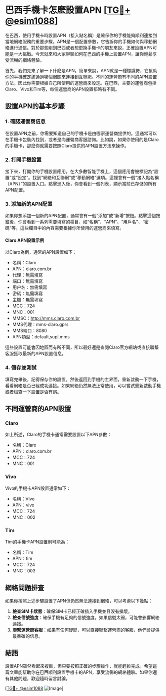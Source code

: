 # 巴西手機卡怎麽設置APN [[TG💪+ @esim1088](https://t.me/s/esim1088)]

在巴西，使用手機卡時設置APN（接入點名稱）是確保你的手機能夠順利連接到當地網絡服務的重要步驟。APN是一個配置參數，它告訴你的手機如何與移動網絡進行通信。對於那些剛到巴西或者想更換手機卡的朋友來說，正確設置APN可能是一大挑戰。今天就來和大家聊聊如何在巴西的手機上設置APN，讓你輕鬆享受流暢的網絡體驗。

首先，我們先來了解一下什麼是APN。簡單來說，APN就是一種標識符，它幫助你的手機確定該通過哪個網關來連接到互聯網。不同的運營商有不同的APN設置方法，因此你需要根據自己所使用的運營商來設定。在巴西，主要的運營商包括Claro、Vivo和Tim等，每個運營商的APN設置都略有不同。

## 設置APN的基本步驟

### 1. 確認運營商信息

在設置APN之前，你需要知道自己的手機卡是由哪家運營商提供的。這通常可以在手機卡包裝內找到，或者是向運營商客服諮詢。比如說，如果你使用的是Claro的手機卡，那麼你就需要按照Claro提供的APN設置方法來操作。

### 2. 打開手機設置

接下來，打開你的手機設置應用。在大多數智能手機上，這個應用會被標記為“設置”或“設定”。找到“網絡和互聯網”或“移動網絡”選項。這裡會有一個“接入點名稱（APN）”的設置入口。點擊進入後，你會看到一個列表，顯示當前已存儲的所有APN配置。

### 3. 添加新的APN配置

如果你想添加一個新的APN配置，通常會有一個“添加”或“新增”按鈕。點擊這個按鈕後，你會看到一系列需要填寫的欄目，如“名稱”、“APN”、“用戶名”、“密碼”等。這些欄目中的內容需要根據你所使用的運營商來填寫。

#### Claro APN設置示例

以Claro為例，通常的APN設置如下：

- 名稱：Claro
- APN：claro.com.br
- 代理：無需填寫
- 端口：無需填寫
- 用户名：無需填寫
- 密碼：無需填寫
- 主機：無需填寫
- MCC：724
- MNC：001
- MMSC：http://mms.claro.com.br
- MMS代理：mms-claro.gprs
- MMS端口：8080
- APN類型：default,supl,mms

這些設置可能會因地區而有所不同，所以最好還是查閱Claro官方網站或直接聯繫客服獲取最新的APN設置信息。

### 4. 儲存並測試

填寫完畢後，記得保存你的設置。然後返回到手機的主界面，重新啟動一下手機，看看網絡是否已經成功連接。如果網絡仍然無法正常使用，可以嘗試重新啟動手機或者檢查一下設置是否有誤。

## 不同運營商的APN設置

### Claro

如上所述，Claro的手機卡通常需要設置以下APN參數：

- 名稱：Claro
- APN：claro.com.br
- MCC：724
- MNC：001

### Vivo

Vivo的手機卡APN設置通常如下：

- 名稱：Vivo
- APN：vivo
- MCC：724
- MNC：002

### Tim

Tim的手機卡APN設置則可能為：

- 名稱：Tim
- APN：tim
- MCC：724
- MNC：003

## 網絡問題排查

如果你按照上述步驟設置了APN但仍然無法連接到網絡，可以考慮以下幾點：

1. **檢查SIM卡狀態**：確保SIM卡已經正確插入手機並且沒有損壞。
2. **檢查信號強度**：確保手機有足夠的信號強度。如果信號太弱，可能會影響網絡連接。
3. **聯繫運營商客服**：如果有任何疑問，可以直接聯繫運營商的客服，他們會提供最準確的信息。

## 結語

設置APN雖然看起來複雜，但只要按照正確的步驟操作，就能輕鬆完成。希望這篇文章能幫助你在巴西順利設置手機卡的APN，享受流暢的網絡體驗。如果你還有其他問題，歡迎隨時留言討論。

[[TG💪+ @esim1088](https://t.me/s/esim1088) ![Image](https://i.postimg.cc/4NQfJmqS/Snipaste-2025-05-13-00-14-12.png)]
